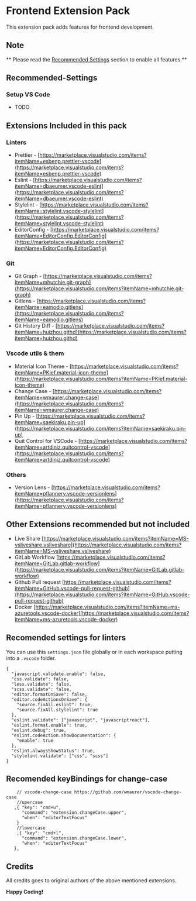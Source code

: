 # Frontend Extension Pack

This extension pack adds features for frontend development.

## Note

** Please read the [Recommended Settings](#Recommended-Settings) section to enable all features.**

## Recommended-Settings

### Setup VS Code

* TODO

## Extensions Included in this pack

### Linters
- Prettier - [https://marketplace.visualstudio.com/items?itemName=esbenp.prettier-vscode](https://marketplace.visualstudio.com/items?itemName=esbenp.prettier-vscode)
- Eslint - [https://marketplace.visualstudio.com/items?itemName=dbaeumer.vscode-eslint](https://marketplace.visualstudio.com/items?itemName=dbaeumer.vscode-eslint)
- Stylelint - [https://marketplace.visualstudio.com/items?itemName=stylelint.vscode-stylelint](https://marketplace.visualstudio.com/items?itemName=stylelint.vscode-stylelint)
- EditorConfig - [https://marketplace.visualstudio.com/items?itemName=EditorConfig.EditorConfig](https://marketplace.visualstudio.com/items?itemName=EditorConfig.EditorConfig)

###  Git
- Git Graph - [https://marketplace.visualstudio.com/items?itemName=mhutchie.git-graph](https://marketplace.visualstudio.com/items?itemName=mhutchie.git-graph)
- Gitlens - [https://marketplace.visualstudio.com/items?itemName=eamodio.gitlens](https://marketplace.visualstudio.com/items?itemName=eamodio.gitlens)
- Git History Diff - [https://marketplace.visualstudio.com/items?itemName=huizhou.githd](https://marketplace.visualstudio.com/items?itemName=huizhou.githd)
### Vscode utils & them
- Material Icon Theme - [https://marketplace.visualstudio.com/items?itemName=PKief.material-icon-theme](https://marketplace.visualstudio.com/items?itemName=PKief.material-icon-theme)
- Change Case - [https://marketplace.visualstudio.com/items?itemName=wmaurer.change-case](https://marketplace.visualstudio.com/items?itemName=wmaurer.change-case)
- Pin Up - [https://marketplace.visualstudio.com/items?itemName=saekiraku.pin-up](https://marketplace.visualstudio.com/items?itemName=saekiraku.pin-up)
- Quit Control for VSCode - [https://marketplace.visualstudio.com/items?itemName=artdiniz.quitcontrol-vscode](https://marketplace.visualstudio.com/items?itemName=artdiniz.quitcontrol-vscode)

### Others
- Version Lens - [https://marketplace.visualstudio.com/items?itemName=pflannery.vscode-versionlens](https://marketplace.visualstudio.com/items?itemName=pflannery.vscode-versionlens)


## Other Extensions recommended but not included
- Live Share [https://marketplace.visualstudio.com/items?itemName=MS-vsliveshare.vsliveshare](https://marketplace.visualstudio.com/items?itemName=MS-vsliveshare.vsliveshare)
- GitLab Workflow [https://marketplace.visualstudio.com/items?itemName=GitLab.gitlab-workflow](https://marketplace.visualstudio.com/items?itemName=GitLab.gitlab-workflow)
- Github Pull request [https://marketplace.visualstudio.com/items?itemName=GitHub.vscode-pull-request-github](https://marketplace.visualstudio.com/items?itemName=GitHub.vscode-pull-request-github)
- Docker [https://marketplace.visualstudio.com/items?itemName=ms-azuretools.vscode-docker](https://marketplace.visualstudio.com/items?itemName=ms-azuretools.vscode-docker)

## Recomended settings for linters
You can use this `settings.json` file globally or in each workspace putting into a `.vscode` folder.
```
{
  "javascript.validate.enable": false,
  "css.validate": false,
  "less.validate": false,
  "scss.validate": false,
  "editor.formatOnSave": false,
  "editor.codeActionsOnSave": {
    "source.fixAll.eslint": true,
    "source.fixAll.stylelint": true
  },
  "eslint.validate": ["javascript", "javascriptreact"],
  "eslint.format.enable": true,
  "eslint.debug": true,
  "eslint.codeAction.showDocumentation": {
    "enable": true
  },
  "eslint.alwaysShowStatus": true,
  "stylelint.validate": ["css", "scss"]
}
```

## Recomended keyBindings for change-case

```
    // vscode-change-case https://github.com/wmaurer/vscode-change-case
    //upercase
   ,{ "key": "cmd+u",
      "command": "extension.changeCase.upper",
      "when": "editorTextFocus" 
    }
    //lowercase
    ,{ "key": "cmd+l",
      "command": "extension.changeCase.lower",
      "when": "editorTextFocus" 
   },
```
## Credits

All credits goes to original authors of the above mentioned extensions.

**Happy Coding!**
